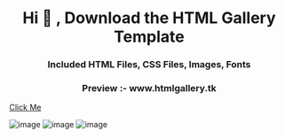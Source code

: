<h1 align="center">Hi 👋 , Download the HTML Gallery Template</h1>
<h3 align="center"> Included	HTML Files, CSS Files, Images, Fonts</h3>
<h3 align="center"> Preview :- www.htmlgallery.tk</h3>
<a href="https://htmlgallery.tk/" target="_blank"<span>Click Me</span></a>

![image](https://user-images.githubusercontent.com/71760760/163670583-eea1cb43-149e-4b48-a38b-afb3bfb63a28.png)
![image](https://user-images.githubusercontent.com/71760760/163670598-24f6136c-bf82-4953-9d3a-624b651a2954.png)
![image](https://user-images.githubusercontent.com/71760760/163670609-7044cea6-1c1c-4d61-b7f3-3d19f67dc950.png)


